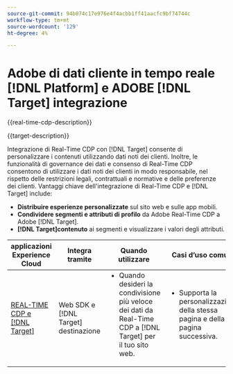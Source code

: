 ```yaml
---
source-git-commit: 94b074c17e976e4f4acbb1ff41aacfc9bf74744c
workflow-type: tm+mt
source-wordcount: '129'
ht-degree: 4%

---
```



# Adobe di dati cliente in tempo reale [!DNL Platform] e ADOBE [!DNL Target] integrazione

{{real-time-cdp-description}}

{{target-description}}

Integrazione di Real-Time CDP con [!DNL Target] consente di personalizzare i contenuti utilizzando dati noti dei clienti. Inoltre, le funzionalità di governance dei dati e consenso di Real-Time CDP consentono di utilizzare i dati noti dei clienti in modo responsabile, nel rispetto delle restrizioni legali, contrattuali e normative e delle preferenze dei clienti. Vantaggi chiave dell&#39;integrazione di Real-Time CDP e [!DNL Target] include:

+ **Distribuire esperienze personalizzate** sul sito web e sulle app mobili.
+ **Condividere segmenti e attributi di profilo** da Adobe Real-Time CDP a Adobe [!DNL Target].
+ **[!DNL Target]contenuto** ai segmenti e visualizzare i valori degli attributi.

<table>
    <thead>
        <tr>
            <th>applicazioni Experience Cloud</th>
            <th>Integra tramite</th>
            <th>Quando utilizzare</th>
            <th>Casi d’uso comuni</th>
        </tr>
    </thead>
    <tbody>
    <tr>
        <td><a href="../../integrations/tutorials/rtcdp-target/web-sdk-and-target-destination.md" target="_blank" rel="noreferrer">REAL-TIME CDP e [!DNL Target]</a></td>
        <td>Web SDK e [!DNL Target] destinazione</td>
        <td>
            <ul style="margin-top: 0;">
                <li>Quando desideri la condivisione più veloce dei dati da Real-Time CDP a [!DNL Target] per il tuo sito web.</li>
            </ul>
        </td>
        <td>
            <ul style="margin-top: 0;" >
                <li>Supporta la personalizzazione della stessa pagina e della pagina successiva.</li>
            </ul>
        </td>
    </tr>
    <!--<tr>
        <td>Real-Time CDP and [!DNL Target]</a></td>
        <td><a href="../../integrations/tutorials/rtcdp-target/mobile-sdk-and-target-destination.md" target="_blank" rel="noreferrer">Mobile SDK and [!DNL Target] destination</td>
        <td>
            <ul style="margin-top: 0;">
                <li>When you want the fastest sharing of data from Real-Time CDP to [!DNL Target] for your mobile application.</li>
            </ul>
        </td>
        <td>
            <ul style="margin-top: 0;">
                <li>Supports same-view and next-view personalization.</li>
            </ul>
        </td>
    </tr>           
    <tr>
        <td>Real-Time CDP and [!DNL Target]</td>
        <td><a href="../../integrations/tutorials/rtcdp-target/atjs-and-target-destination.md" target="_blank" rel="noreferrer">at.js and [!DNL Target] destination</a></td>
        <td>
            <ul style="margin-top: 0;">
                <li>When next-session personalization is sufficient on your website.</li>
            </ul>
        </td>
        <td>
            <ul style="margin-top: 0;">
                <li>Supports next-session personalization.</li>
            </ul>
        </td>
    </tr>    -->
    </tbody>
</table>
